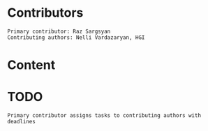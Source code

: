   # Contributors
    Primary contributor: Raz Sargsyan
    Contributing authors: Nelli Vardazaryan, HGI
  # Content  
  # TODO
    Primary contributor assigns tasks to contributing authors with deadlines
